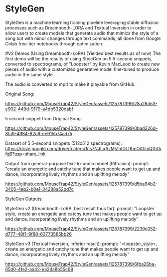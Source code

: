 # StyleGen
StyleGen is a machine learning training pipeline leveraging stable diffusion processes such as Dreambooth-LORA and Textual Inversion in order to allow users to create models that generate audio that mimics the style of a song but with minor changes through text commands, all done from Google Colab free-tier notebooks through optimization.

#V2 Demos (Using Dreambooth-LoRA) (Yielded best results as of now) 
The first demo will be the results of using StyleGen on 5 5-second snippets, converted to spectrograms, of "Loopster" by Kevin MacLeod to create new pieces of audio with a customized generative model fine-tuned to produce audio in the same style. 

The audio is converted to mp4 to make it playable from GitHub.

Original Song: 

https://github.com/MouseTrap42/StyleGen/assets/125787399/28a26d53-e902-449d-9179-a4db5320dabf

5 second snippet from Original Song:

https://github.com/MouseTrap42/StyleGen/assets/125787399/0bad326d-8fa9-4984-82c6-ee915b74ad75



Dataset of 5 5-second snippets (512x512 spectrograms): 
https://drive.google.com/drive/folders/1cs7NJLqAzMjZhtDLfKmOA1lmQfhOrfqB?usp=share_link

Output from general-purpose text-to-audio model (Riffusion):
prompt: "create an energetic and catchy tune that makes people want to get up and dance, incorporating lively rhythms and an uplifting melody" 


https://github.com/MouseTrap42/StyleGen/assets/125787399/d5ba94b2-3405-4eb2-b0e1-34288a52bd7c


StyleGen Outputs:

StyleGen v2 (Dreambooth-LoRA, best result thus far):
prompt: "Loopster style, create an energetic and catchy tune that makes people want to get up and dance, incorporating lively rhythms and an uplifting melody" 

https://github.com/MouseTrap42/StyleGen/assets/125787399/2239c052-d777-48f1-9f88-63773585bb26



StyleGen v3 (Textual Inversion, inferior result):
prompt: "<loopster_style>, create an energetic and catchy tune that makes people want to get up and dance, incorporating lively rhythms and an uplifting melody"

https://github.com/MouseTrap42/StyleGen/assets/125787399/6fba26ba-65d0-4fe2-aa42-ea24a8b55c68










